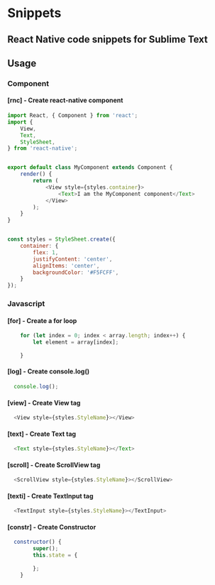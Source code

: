 # Snippets
## React Native code snippets for Sublime Text

## Usage
### Component
#### [rnc] - Create react-native component
```javascript
import React, { Component } from 'react';
import {
    View,
    Text,
    StyleSheet,
} from 'react-native';


export default class MyComponent extends Component {
    render() {
        return (
            <View style={styles.container}>
                <Text>I am the MyComponent component</Text>
            </View>
        );
    }
}


const styles = StyleSheet.create({
    container: {
        flex: 1,
        justifyContent: 'center',
        alignItems: 'center',
        backgroundColor: '#F5FCFF',
    }
});
```
### Javascript
#### [for] - Create a for loop
```javascript
    for (let index = 0; index < array.length; index++) {
        let element = array[index];
           
    }
```

#### [log] - Create console.log()
```javascript
  console.log();
```

#### [view] - Create View tag
```javascript
  <View style={styles.StyleName}></View>
```

#### [text] - Create Text tag
```javascript
  <Text style={styles.StyleName}></Text>
```

#### [scroll] - Create ScrollView tag
```javascript
  <ScrollView style={styles.StyleName}></ScrollView>
```

#### [texti] - Create TextInput tag
```javascript
  <TextInput style={styles.StyleName}></TextInput>
```

#### [constr] - Create Constructor
```javascript
  constructor() {
        super();
        this.state = {
        
        };
    }
```
